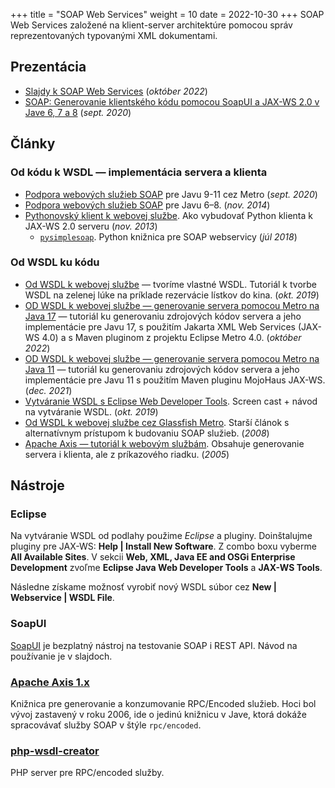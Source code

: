 +++
title = "SOAP Web Services"
weight = 10
date = 2022-10-30
+++
SOAP Web Services založené na klient-server architektúre pomocou správ reprezentovaných typovanými XML dokumentami.
<!-- more -->


Prezentácia
-----------

*	[Slajdy k SOAP Web Services](kopr-soap-web-services.pdf) (*október 2022*)
*	[SOAP: Generovanie klientského kódu pomocou SoapUI a JAX-WS 2.0 v Jave 6, 7 a 8](soap-web-services-soapui-client-generation.pdf) (*sept. 2020*)


Články
------

### Od kódu k WSDL — implementácia servera a klienta

*	[Podpora webových služieb SOAP](https://novotnyr.github.io/scrolls/podpora-webovych-sluzieb-v-java-9-a-novsej/) pre Javu 9-11 cez Metro (*sept. 2020*)
*	[Podpora webových služieb SOAP](http://ics.upjs.sk/~novotnyr/blog/1973/podpora-webovych-sluzieb-v-java-se-6-a-novsej) pre Javu 6–8.  (*nov. 2014*)
*	[Pythonovský klient k webovej službe](http://ics.upjs.sk/~novotnyr/blog/1481/pysimplesoap-pythonovsky-klient-k-webovej-sluzbe-jax-ws-2-0-2013). Ako vybudovať Python klienta k JAX-WS 2.0 serveru (*nov. 2013*)
	*	[`pysimplesoap`](https://github.com/pysimplesoap/pysimplesoap). Python knižnica pre SOAP webservicy (*júl 2018*)

### Od WSDL ku kódu

*	[Od WSDL k webovej službe](https://novotnyr.github.io/scrolls/od-wsdl-k-webovej-sluzbe-tvorime-vlastne-wsdl/) — tvoríme vlastné WSDL. Tutoriál k tvorbe WSDL na zelenej lúke na príklade rezervácie lístkov do kina. (*okt. 2019*)
*	[OD WSDL k webovej službe — generovanie servera pomocou Metro na Java 17](https://novotnyr.github.io/scrolls/od-wsdl-k-webovej-sluzbe-metro-pre-java-17/) — tutoriál ku generovaniu zdrojových kódov servera a jeho implementácie pre Javu 17, s použitím Jakarta XML Web Services (JAX-WS 4.0) a s Maven pluginom z projektu Eclipse Metro 4.0. (*október 2022*)
*	[OD WSDL k webovej službe — generovanie servera pomocou Metro na Java 11](https://novotnyr.github.io/scrolls/od-wsdl-k-webovej-sluzbe-metro-pre-java-11/) — tutoriál ku generovaniu zdrojových kódov servera a jeho implementácie pre Javu 11 s použitím Maven pluginu MojoHaus JAX-WS. (*dec. 2021*)
*	[Vytváranie WSDL s Eclipse Web Developer Tools](https://novotnyr.github.io/scrolls/vytvaranie-wsdl-s-eclipse-web-developer-tools/). Screen cast + návod na vytváranie WSDL. (*okt. 2019*)
*	[Od WSDL k webovej službe cez Glassfish Metro](https://novotnyr.github.io/scrolls/od-wsdl-k-webovej-sluzbe-glassfish-metro/). Starší článok s alternatívnym prístupom k budovaniu SOAP služieb. (*2008*)
*	[Apache Axis — tutoriál k webovým službám](http://ics.upjs.sk/~novotnyr/home/programovanie/java/axis-tutorial/axisTutorial.html). Obsahuje generovanie servera i klienta, ale z príkazového riadku. (*2005*)

Nástroje
---------

### Eclipse

Na vytváranie WSDL od podlahy použime *Eclipse* a pluginy. Doinštalujme pluginy pre JAX-WS: **Help | Install New Software**. Z combo boxu vyberme **All Available Sites**. V sekcii **Web, XML, Java EE and OSGi Enterprise Development** zvoľme **Eclipse Java Web Developer Tools** a **JAX-WS Tools**.

Následne získame možnosť vyrobiť nový WSDL súbor cez **New | Webservice | WSDL File**.

### SoapUI
[SoapUI](http://www.soapui.org/) je bezplatný nástroj na testovanie SOAP i REST API. Návod na používanie je v slajdoch.


### [Apache Axis 1.x](http://archive.apache.org/dist/ws/axis/1_4/)

Knižnica pre generovanie a konzumovanie RPC/Encoded služieb. Hoci bol vývoj zastavený v roku 2006, ide o jedinú knižnicu v Jave, ktorá dokáže spracovávať služby SOAP v štýle `rpc/encoded`.

### [php-wsdl-creator](https://code.google.com/archive/p/php-wsdl-creator/)
PHP server pre RPC/encoded služby.

